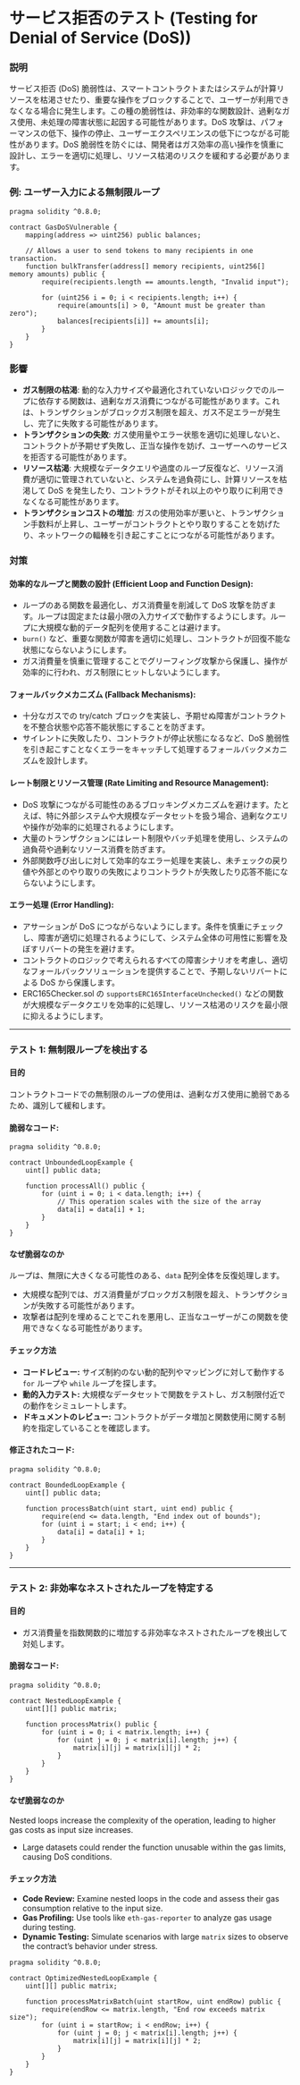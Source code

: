 # サービス拒否のテスト (Testing for Denial of Service (DoS))


### **説明**

サービス拒否 (DoS) 脆弱性は、スマートコントラクトまたはシステムが計算リソースを枯渇させたり、重要な操作をブロックすることで、ユーザーが利用できなくなる場合に発生します。この種の脆弱性は、非効率的な関数設計、過剰なガス使用、未処理の障害状態に起因する可能性があります。DoS 攻撃は、パフォーマンスの低下、操作の停止、ユーザーエクスペリエンスの低下につながる可能性があります。DoS 脆弱性を防ぐには、開発者はガス効率の高い操作を慎重に設計し、エラーを適切に処理し、リソース枯渇のリスクを緩和する必要があります。

### **例: ユーザー入力による無制限ループ**

```solidity
pragma solidity ^0.8.0;

contract GasDoSVulnerable {
    mapping(address => uint256) public balances;

    // Allows a user to send tokens to many recipients in one transaction.
    function bulkTransfer(address[] memory recipients, uint256[] memory amounts) public {
        require(recipients.length == amounts.length, "Invalid input");

        for (uint256 i = 0; i < recipients.length; i++) {
            require(amounts[i] > 0, "Amount must be greater than zero");
            balances[recipients[i]] += amounts[i];
        }
    }
}
```
### **影響**

- **ガス制限の枯渇**: 動的な入力サイズや最適化されていないロジックでのループに依存する関数は、過剰なガス消費につながる可能性があります。これは、トランザクションがブロックガス制限を超え、ガス不足エラーが発生し、完了に失敗する可能性があります。
- **トランザクションの失敗**: ガス使用量やエラー状態を適切に処理しないと、コントラクトが予期せず失敗し、正当な操作を妨げ、ユーザーへのサービスを拒否する可能性があります。
- **リソース枯渇**: 大規模なデータクエリや過度のループ反復など、リソース消費が適切に管理されていないと、システムを過負荷にし、計算リソースを枯渇して DoS を発生したり、コントラクトがそれ以上のやり取りに利用できなくなる可能性があります。
- **トランザクションコストの増加**: ガスの使用効率が悪いと、トランザクション手数料が上昇し、ユーザーがコントラクトとやり取りすることを妨げたり、ネットワークの輻輳を引き起こすことにつながる可能性があります。

### **対策**

#### 効率的なループと関数の設計 (Efficient Loop and Function Design):

- ループのある関数を最適化し、ガス消費量を削減して DoS 攻撃を防ぎます。ループは固定または最小限の入力サイズで動作するようにします。ループに大規模な動的データ配列を使用することは避けます。
- `burn()` など、重要な関数が障害を適切に処理し、コントラクトが回復不能な状態にならないようにします。
- ガス消費量を慎重に管理することでグリーフィング攻撃から保護し、操作が効率的に行われ、ガス制限にヒットしないようにします。

#### フォールバックメカニズム (Fallback Mechanisms):

- 十分なガスでの try/catch ブロックを実装し、予期せぬ障害がコントラクトを不整合状態や応答不能状態にすることを防ぎます。
- サイレントに失敗したり、コントラクトが停止状態になるなど、DoS 脆弱性を引き起こすことなくエラーをキャッチして処理するフォールバックメカニズムを設計します。

#### レート制限とリソース管理 (Rate Limiting and Resource Management):

- DoS 攻撃につながる可能性のあるブロッキングメカニズムを避けます。たとえば、特に外部システムや大規模なデータセットを扱う場合、過剰なクエリや操作が効率的に処理されるようにします。
- 大量のトランザクションにはレート制限やバッチ処理を使用し、システムの過負荷や過剰なリソース消費を防ぎます。
- 外部関数呼び出しに対して効率的なエラー処理を実装し、未チェックの戻り値や外部とのやり取りの失敗によりコントラクトが失敗したり応答不能にならないようにします。

#### エラー処理 (Error Handling):

- アサーションが DoS につながらないようにします。条件を慎重にチェックし、障害が適切に処理されるようにして、システム全体の可用性に影響を及ぼすリバートの発生を避けます。
- コントラクトのロジックで考えられるすべての障害シナリオを考慮し、適切なフォールバックソリューションを提供することで、予期しないリバートによる DoS から保護します。
- ERC165Checker.sol の `supportsERC165InterfaceUnchecked()` などの関数が大規模なデータクエリを効率的に処理し、リソース枯渇のリスクを最小限に抑えるようにします。

---


### **テスト 1: 無制限ループを検出する**

#### **目的**
コントラクトコードでの無制限のループの使用は、過剰なガス使用に脆弱であるため、識別して緩和します。

#### 脆弱なコード:
```solidity
pragma solidity ^0.8.0;

contract UnboundedLoopExample {
    uint[] public data;

    function processAll() public {
        for (uint i = 0; i < data.length; i++) {
            // This operation scales with the size of the array
            data[i] = data[i] + 1;
        }
    }
}
```

#### **なぜ脆弱なのか**

ループは、無限に大きくなる可能性のある、`data` 配列全体を反復処理します。
- 大規模な配列では、ガス消費量がブロックガス制限を超え、トランザクションが失敗する可能性があります。
- 攻撃者は配列を埋めることでこれを悪用し、正当なユーザーがこの関数を使用できなくなる可能性があります。

#### **チェック方法**
- **コードレビュー:** サイズ制約のない動的配列やマッピングに対して動作する `for` ループや `while` ループを探します。
- **動的入力テスト:** 大規模なデータセットで関数をテストし、ガス制限付近での動作をシミュレートします。
- **ドキュメントのレビュー:** コントラクトがデータ増加と関数使用に関する制約を指定していることを確認します。


#### 修正されたコード:

```solidity
pragma solidity ^0.8.0;

contract BoundedLoopExample {
    uint[] public data;

    function processBatch(uint start, uint end) public {
        require(end <= data.length, "End index out of bounds");
        for (uint i = start; i < end; i++) {
            data[i] = data[i] + 1;
        }
    }
}
```

---

### **テスト 2: 非効率なネストされたループを特定する**

#### **目的**
- ガス消費量を指数関数的に増加する非効率なネストされたループを検出して対処します。


#### 脆弱なコード:

```solidity
pragma solidity ^0.8.0;

contract NestedLoopExample {
    uint[][] public matrix;

    function processMatrix() public {
        for (uint i = 0; i < matrix.length; i++) {
            for (uint j = 0; j < matrix[i].length; j++) {
                matrix[i][j] = matrix[i][j] * 2;
            }
        }
    }
}
```

#### **なぜ脆弱なのか**

Nested loops increase the complexity of the operation, leading to higher gas costs as input size increases.  
- Large datasets could render the function unusable within the gas limits, causing DoS conditions.  

#### **チェック方法**
- **Code Review:** Examine nested loops in the code and assess their gas consumption relative to the input size.  
- **Gas Profiling:** Use tools like `eth-gas-reporter` to analyze gas usage during testing.  
- **Dynamic Testing:** Simulate scenarios with large `matrix` sizes to observe the contract’s behavior under stress.  

```solidity
pragma solidity ^0.8.0;

contract OptimizedNestedLoopExample {
    uint[][] public matrix;

    function processMatrixBatch(uint startRow, uint endRow) public {
        require(endRow <= matrix.length, "End row exceeds matrix size");
        for (uint i = startRow; i < endRow; i++) {
            for (uint j = 0; j < matrix[i].length; j++) {
                matrix[i][j] = matrix[i][j] * 2;
            }
        }
    }
}
```
